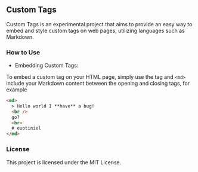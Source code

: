 ## Custom Tags

Custom Tags is an experimental project that aims to provide an easy way to embed and style custom tags on web pages, utilizing languages such as Markdown.

### How to Use

- Embedding Custom Tags:

To embed a custom tag on your HTML page, simply use the tag and ```<md>``` include your Markdown content between the opening and closing tags, for example

```html
<md>
  > Hello world I **have** a bug!
  <br />
  go?
  <br>
  # euotiniel
</md>
```
### License

This project is licensed under the MIT License. 

